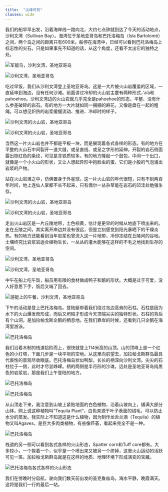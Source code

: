 ```yaml
---
title:  "尖峰时刻"
classes: wide
---
```


我们的船早早出发，沿着海岸线一路向北，大约七点钟就到达了今天的活动地点，沙利文湾（Sullivan Bay）。海湾位于圣地亚哥岛和巴托洛梅岛（Isla Bartolomé）之间，两个岛之间的距离只有600米。船停在海湾中，已经可以看到巴托洛梅岛上标志性的尖石。只是如果事先不知道的话，从这个角度，还看不太出它的独特之处。

![军舰鸟，沙利文湾，圣地亚哥岛](https://ik.imagekit.io/wavelet/2018-Galapagos/tr:n-blogs/_W7A7047_YzOmeg8-w.jpg)

![沙利文湾，圣地亚哥岛](https://ik.imagekit.io/wavelet/2018-Galapagos/tr:n-blogs/_W7A7049_AjtH9NsC3ug.jpg)

吃过早饭，我们从沙利文湾登上圣地亚哥岛。这是一大片被火山岩覆盖的区域，一直延申到海边，没有任何沙滩。前面讲过冷却的火山岩主要有两种形式，’a’a和pahoehoe。沙利文湾边的火山岩就几乎完全是pahoehoe的形态，平整、没有什么参差破碎的岩石。有的地方一大片就如同一捆捆的麻花，又像是盘在一起的粗绳。可以想见炽热的岩浆缓缓流动、推进、冷却时的样子。

![沙利文湾的火山岩，圣地亚哥岛](https://ik.imagekit.io/wavelet/2018-Galapagos/tr:n-blogs/_W7A7062_TExEIsU2x.jpg)

![沙利文湾的火山岩，圣地亚哥岛](https://ik.imagekit.io/wavelet/2018-Galapagos/tr:n-blogs/_W7A7077_DyKazecUI9m.jpg)

当然这一片火山岩也并不都是平板一块，而是展现着各式各样的形态。有的地方在平整的火山石中间裂开一道大缝，或呈直线、或呈之字形的延伸。开裂的岩石侧面露出棕红色的条纹，可见是含铁质较多。有的地方隆起一个鼓包，中间一个出口，就像是一个小火山的形状，又让人想起异形中抱脸虫的蛋，它们是小股的气泡涌出岩浆的产物。

站在火山岩滩之中，仿佛置身于外星球。这一片火山岩的年代很短，只有不到两百年时间，地上连仙人掌都不长不起来，只有偶尔一丛杂草能在岩石的凹洼处勉强生存。

![沙利文湾的火山岩，圣地亚哥岛](https://ik.imagekit.io/wavelet/2018-Galapagos/tr:n-blogs/_W7A7081_s9o5ESJQ1.jpg)

![沙利文湾的火山岩，圣地亚哥岛](https://ik.imagekit.io/wavelet/2018-Galapagos/tr:n-blogs/IMG_20180705_100505_6dvBWrcYf.jpg)

走出火山岩区是一片丘陵地带，土色棕黄，估计是更早的时候从地底下喷出来的。走在丘陵之间，其实离开岸边并没有很远，但是立刻感觉到阳光暴晒下的干燥炎热。有的地方还能看到当年岩浆也曾流入这一片地带，冷却冻结在丘陵间的谷地。土壤终究比岩浆岩适合植物生长，一丛丛的灌木能够在这样的不毛之地找到生存的空间。

![沙利文湾，圣地亚哥岛](https://ik.imagekit.io/wavelet/2018-Galapagos/tr:n-blogs/_W7A7088_RpABHiPGIcmn.jpg)

![沙利文湾，圣地亚哥岛](https://ik.imagekit.io/wavelet/2018-Galapagos/tr:n-blogs/_W7A7090_XaqtujNYs.jpg)

中午在船上吃午饭，船员用有限的食材做成鸭子和鹅的形状。大概是过于可爱，没人好意思下手，饭后又端了回去。

![游艇上的午餐，沙利文湾，圣地亚哥岛](https://ik.imagekit.io/wavelet/2018-Galapagos/tr:n-blogs/IMG_20180705_130725_Qd9bOTh6f.jpg)

下午的活动是登上巴托洛梅岛。登陆艇带着我们绕过岛边高耸的石柱。石柱是因为水下的火山爆发而形成，而后又坍陷才形成今天顶端尖尖的独特形状。石柱的背后有个山洞，是加拉帕戈斯企鹅的栖息地。在我们靠岸的时候，还看到几只企鹅在海湾里游泳。

![巴托洛梅岛](https://ik.imagekit.io/wavelet/2018-Galapagos/tr:n-blogs/IMG_20180705_143527_fDSMXLEHlp3a.jpg)

我们沿着木制的栈道拾阶而上，很快就登上114米高的山顶。山的顶峰上是一个红色的小灯塔，下面几步是一块平坦的空地。从这里向前望去，加拉帕戈斯群岛最具代表性的景观尽收眼底。巴托洛梅岛状似鸭梨，长长的柄深向沙利文湾。尖尖的石柱位于一侧，此时才尽显峥嵘。柄的两侧是半月形的沙滩，远处是圣地亚哥岛纯黑色的岩浆岩，那是我们上午登陆的地方。

![巴托洛梅岛](https://ik.imagekit.io/wavelet/2018-Galapagos/tr:n-blogs/_W7A7118_oWEodu8yl.jpg)

![巴托洛梅岛](https://ik.imagekit.io/wavelet/2018-Galapagos/tr:n-blogs/_W7A7128_hDC6huuC8.jpg)

从山顶走下来，我注意到山坡上紧贴地面的白色植物，沿着山坡向上，铺满大部分山体。网上说这种植物叫“Tequila Plant”，白色来源于叶子表面的绒毛，可以防止水分的蒸发。我实际上不知道这是什么植物，因为制作龙舌兰酒（Tequila）的植物又叫Agaves，是巨大多肉类植物，有些像芦荟，看起来完全不是一种。

![巴托洛梅岛](https://ik.imagekit.io/wavelet/2018-Galapagos/tr:n-blogs/_W7A7113_GQ-ZGMITETM.jpg)

栈道的另一侧可以看到各式各样的火山形态，Spatter corn和Tuff core都有。大多较小，一个挨着一个，似乎是一个喷出来又被另一个挤掉，这里火山运动的活跃可见一斑。加拉帕戈斯群岛就是在这样的地质、地理环境下形成演变的宝藏。

![巴托洛梅岛各式各样的火山形态](https://ik.imagekit.io/wavelet/2018-Galapagos/tr:n-blogs/_W7A7139_vKAR0rjkTmm.jpg)

我们在傍晚时分启航，驶向我们数天前出发的圣克鲁兹岛。海水平静，晚霞满天。这将是我们一行的最后一站。